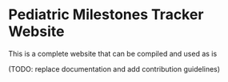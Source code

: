# Pediatric Milestones Tracker Website

This is a complete website that can be compiled and used as is


(TODO: replace documentation and add contribution guidelines)